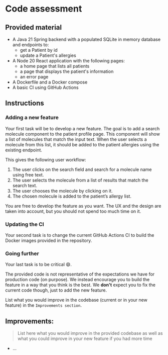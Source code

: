 # Code assessment

## Provided material

* A Java 21 Spring backend with a populated SQLite in memory database and endpoints to:
    * get a Patient by id
    * update a Patient's allergies
* A Node 20 React application with the following pages:
    * a home page that lists all patients
    * a page that displays the patient's information
    * an error page
* A Dockerfile and a Docker compose
* A basic CI using GitHub Actions

## Instructions

### Adding a new feature

Your first task will be to develop a new feature.
The goal is to add a search molecule component to the patient profile page.
This component will show a list of molecules that match the input text.
When the user selects a molecule from this list, it should be added to the patient allergies using the existing endpoint.

This gives the following user workflow:
1. The user clicks on the search field and search for a molecule name using free text.
2. The user selects the molecule from a list of results that match the search text.
3. The user chooses the molecule by clicking on it.
4. The chosen molecule is added to the patient’s allergy list.

You are free to develop the feature as you want. The UX and the design are taken into account, but you should not spend too much
time on it.

### Updating the CI

Your second task is to change the current GitHub Actions CI to build the Docker images provided in the repository.

### Going further

Your last task is to be critical :smile:.

The provided code is not representative of the expectations we have for production code (on purpose).
We instead encourage you to build the feature in a way that you think is the best.
We **don't** expect you to fix the current code though, just to add the new feature.

List what you would improve in the codebase (current or in your new feature) in the `Improvements section`.

## Improvements:

> List here what you would improve in the provided codebase as well as what you could improve in your new feature
> if you had more time

* ...